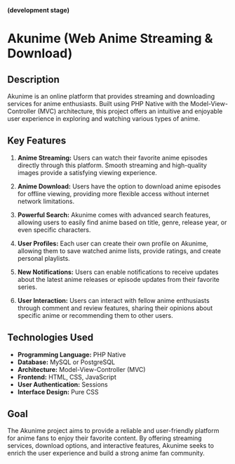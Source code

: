 **(development stage)**

# Akunime (Web Anime Streaming & Download)

## Description

Akunime is an online platform that provides streaming and downloading services for anime enthusiasts. Built using PHP Native with the Model-View-Controller (MVC) architecture, this project offers an intuitive and enjoyable user experience in exploring and watching various types of anime.

## Key Features

1. **Anime Streaming:** Users can watch their favorite anime episodes directly through this platform. Smooth streaming and high-quality images provide a satisfying viewing experience.

2. **Anime Download:** Users have the option to download anime episodes for offline viewing, providing more flexible access without internet network limitations.

3. **Powerful Search:** Akunime comes with advanced search features, allowing users to easily find anime based on title, genre, release year, or even specific characters.

4. **User Profiles:** Each user can create their own profile on Akunime, allowing them to save watched anime lists, provide ratings, and create personal playlists.

5. **New Notifications:** Users can enable notifications to receive updates about the latest anime releases or episode updates from their favorite series.

6. **User Interaction:** Users can interact with fellow anime enthusiasts through comment and review features, sharing their opinions about specific anime or recommending them to other users.

## Technologies Used

- **Programming Language:** PHP Native
- **Database:** MySQL or PostgreSQL
- **Architecture:** Model-View-Controller (MVC)
- **Frontend:** HTML, CSS, JavaScript
- **User Authentication:** Sessions
- **Interface Design:** Pure CSS

## Goal

The Akunime project aims to provide a reliable and user-friendly platform for anime fans to enjoy their favorite content. By offering streaming services, download options, and interactive features, Akunime seeks to enrich the user experience and build a strong anime fan community.
